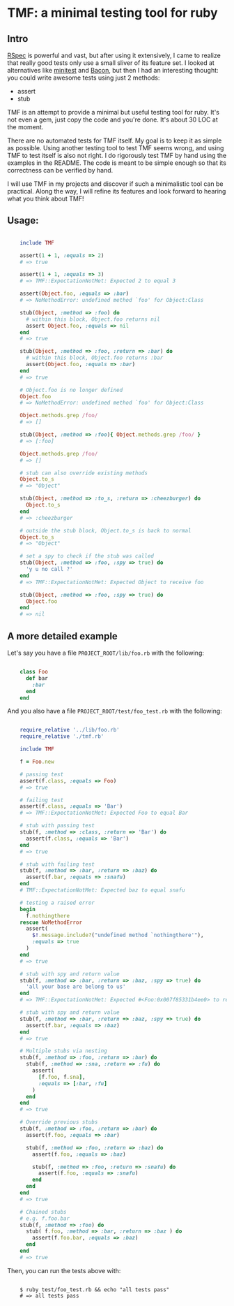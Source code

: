 # TMF: a minimal testing tool for ruby

## Intro

[RSpec][1] is powerful and vast, but after using it extensively, I came to realize that really good tests only use a small sliver of its feature set. I looked at alternatives like [minitest][2] and [Bacon][3], but then I had an interesting thought: you could write awesome tests using just 2 methods:

* assert
* stub

TMF is an attempt to provide a minimal but useful testing tool for ruby. It's not even a gem, just copy the code and you're done. It's about 30 LOC at the moment.

There are no automated tests for TMF itself. My goal is to keep it as simple as possible. Using another testing tool to test TMF seems wrong, and using TMF to test itself is also not right. I do rigorously test TMF by hand using the examples in the README. The code is meant to be simple enough so that its correctness can be verified by hand.

I will use TMF in my projects and discover if such a minimalistic tool can be practical. Along the way, I will refine its features and look forward to hearing what you think about TMF!

## Usage:

```ruby

    include TMF

    assert(1 + 1, :equals => 2)
    # => true

    assert(1 + 1, :equals => 3)
    # => TMF::ExpectationNotMet: Expected 2 to equal 3

    assert(Object.foo, :equals => :bar)
    # => NoMethodError: undefined method `foo' for Object:Class

    stub(Object, :method => :foo) do
      # within this block, Object.foo returns nil
      assert Object.foo, :equals => nil
    end
    # => true

    stub(Object, :method => :foo, :return => :bar) do
      # within this block, Object.foo returns :bar
      assert(Object.foo, :equals => :bar)
    end
    # => true

    # Object.foo is no longer defined
    Object.foo
    # => NoMethodError: undefined method `foo' for Object:Class

    Object.methods.grep /foo/
    # => []

    stub(Object, :method => :foo){ Object.methods.grep /foo/ }
    # => [:foo]

    Object.methods.grep /foo/
    # => []

    # stub can also override existing methods
    Object.to_s
    # => "Object"

    stub(Object, :method => :to_s, :return => :cheezburger) do
      Object.to_s
    end
    # => :cheezburger

    # outside the stub block, Object.to_s is back to normal
    Object.to_s
    # => "Object"

    # set a spy to check if the stub was called
    stub(Object, :method => :foo, :spy => true) do
      'y u no call ?'
    end
    # => TMF::ExpectationNotMet: Expected Object to receive foo

    stub(Object, :method => :foo, :spy => true) do
      Object.foo
    end
    # => nil
```

## A more detailed example

Let's say you have a file `PROJECT_ROOT/lib/foo.rb` with the following:

```ruby

    class Foo
      def bar
        :bar
      end
    end
```

And you also have a file `PROJECT_ROOT/test/foo_test.rb` with the following:

```ruby

    require_relative '../lib/foo.rb'
    require_relative './tmf.rb'

    include TMF

    f = Foo.new

    # passing test
    assert(f.class, :equals => Foo)
    # => true

    # failing test
    assert(f.class, :equals => 'Bar')
    # => TMF::ExpectationNotMet: Expected Foo to equal Bar

    # stub with passing test
    stub(f, :method => :class, :return => 'Bar') do
      assert(f.class, :equals => 'Bar')
    end
    # => true

    # stub with failing test
    stub(f, :method => :bar, :return => :baz) do
      assert(f.bar, :equals => :snafu)
    end
    # TMF::ExpectationNotMet: Expected baz to equal snafu

    # testing a raised error
    begin
      f.nothingthere
    rescue NoMethodError
      assert(
        $!.message.include?("undefined method `nothingthere'"),
        :equals => true
      )
    end
    # => true

    # stub with spy and return value
    stub(f, :method => :bar, :return => :baz, :spy => true) do
      'all your base are belong to us'
    end
    # => TMF::ExpectationNotMet: Expected #<Foo:0x007f85331b4ee0> to receive bar

    # stub with spy and return value
    stub(f, :method => :bar, :return => :baz, :spy => true) do
      assert(f.bar, :equals => :baz)
    end
    # => true

    # Multiple stubs via nesting
    stub(f, :method => :foo, :return => :bar) do
      stub(f, :method => :sna, :return => :fu) do
        assert(
          [f.foo, f.sna],
          :equals => [:bar, :fu]
        )
      end
    end
    # => true

    # Override previous stubs
    stub(f, :method => :foo, :return => :bar) do
      assert(f.foo, :equals => :bar)

      stub(f, :method => :foo, :return => :baz) do
        assert(f.foo, :equals => :baz)

        stub(f, :method => :foo, :return => :snafu) do
          assert(f.foo, :equals => :snafu)
        end
      end
    end
    # => true

    # Chained stubs
    # e.g. f.foo.bar
    stub(f, :method => :foo) do
      stub( f.foo, :method => :bar, :return => :baz ) do
        assert(f.foo.bar, :equals => :baz)
      end
    end
    # => true
```

Then, you can run the tests above with:

```shell

    $ ruby test/foo_test.rb && echo "all tests pass"
    # => all tests pass
```

[1]: https://www.relishapp.com/rspec
[2]: http://docs.seattlerb.org/minitest/
[3]: https://github.com/chneukirchen/bacon